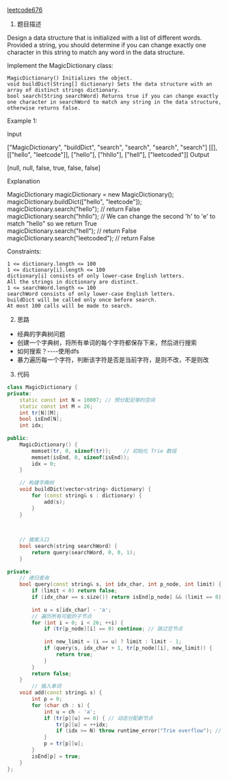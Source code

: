 [leetcode676](https://leetcode.cn/problems/implement-magic-dictionary/)

1. 题目描述
<div>
Design a data structure that is initialized with a list of different words. Provided a string, you should determine if you can change exactly one character in this string to match any word in the data structure.

Implement the MagicDictionary class:

    MagicDictionary() Initializes the object.
    void buildDict(String[] dictionary) Sets the data structure with an array of distinct strings dictionary.
    bool search(String searchWord) Returns true if you can change exactly one character in searchWord to match any string in the data structure, otherwise returns false.

 

Example 1:

Input

["MagicDictionary", "buildDict", "search", "search", "search", "search"]
[[], [["hello", "leetcode"]], ["hello"], ["hhllo"], ["hell"], ["leetcoded"]]
Output

[null, null, false, true, false, false]

Explanation

MagicDictionary magicDictionary = new MagicDictionary();<br>
magicDictionary.buildDict(["hello", "leetcode"]);<br>
magicDictionary.search("hello"); // return False<br>
magicDictionary.search("hhllo"); // We can change the second 'h' to 'e' to match "hello" so we return True<br>
magicDictionary.search("hell"); // return False<br>
magicDictionary.search("leetcoded"); // return False<br>

 

Constraints:

    1 <= dictionary.length <= 100
    1 <= dictionary[i].length <= 100
    dictionary[i] consists of only lower-case English letters.
    All the strings in dictionary are distinct.
    1 <= searchWord.length <= 100
    searchWord consists of only lower-case English letters.
    buildDict will be called only once before search.
    At most 100 calls will be made to search.


</div>


2. 思路
- 经典的字典树问题
- 创建一个字典树，将所有单词的每个字符都保存下来，然后进行搜索
- 如何搜索？----使用dfs
- 暴力遍历每一个字符，判断该字符是否是当前字符，是则不改，不是则改

3. 代码

```cpp
class MagicDictionary {
private:
    static const int N = 10007; // 预分配足够的空间
    static const int M = 26;
    int tr[N][M];
    bool isEnd[N];
    int idx;
    
public:
    MagicDictionary() {
        memset(tr, 0, sizeof(tr));    // 初始化 Trie 数组
        memset(isEnd, 0, sizeof(isEnd));
        idx = 0;
    }
    
    // 构建字典树
    void buildDict(vector<string> dictionary) {
        for (const string& s : dictionary) {
            add(s);
        }
    }
    

    
    // 搜索入口
    bool search(string searchWord) {
        return query(searchWord, 0, 0, 1);
    }
    
private:
    // 递归查询
    bool query(const string& s, int idx_char, int p_node, int limit) {
        if (limit < 0) return false;
        if (idx_char == s.size()) return isEnd[p_node] && (limit == 0);
        
        int u = s[idx_char] - 'a';
        // 遍历所有可能的子节点
        for (int i = 0; i < 26; ++i) {
            if (tr[p_node][i] == 0) continue; // 跳过空节点
            
            int new_limit = (i == u) ? limit : limit - 1;
            if (query(s, idx_char + 1, tr[p_node][i], new_limit)) {
                return true;
            }
        }
        return false;
    }
        // 插入单词
    void add(const string& s) {
        int p = 0;
        for (char ch : s) {
            int u = ch - 'a';
            if (tr[p][u] == 0) { // 动态分配新节点
                tr[p][u] = ++idx;
                if (idx >= N) throw runtime_error("Trie overflow"); // 越界保护
            }
            p = tr[p][u];
        }
        isEnd[p] = true;
    }
};
```